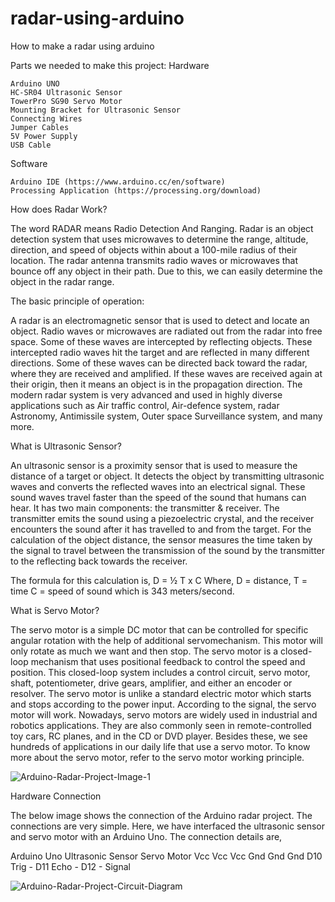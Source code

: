 # radar-using-arduino
How to make a radar using arduino

Parts we needed to make this project:
Hardware

    Arduino UNO
    HC-SR04 Ultrasonic Sensor  
    TowerPro SG90 Servo Motor  
    Mounting Bracket for Ultrasonic Sensor 
    Connecting Wires  
    Jumper Cables  
    5V Power Supply  
    USB Cable   

Software

    Arduino IDE (https://www.arduino.cc/en/software)
    Processing Application (https://processing.org/download)


How does Radar Work?

The word RADAR means Radio Detection And Ranging. Radar is an object detection system that uses microwaves to determine the range, altitude, direction, and speed of objects within about a 100-mile radius of their location.
The radar antenna transmits radio waves or microwaves that bounce off any object in their path. Due to this, we can easily determine the object in the radar range.

The basic principle of operation:

A radar is an electromagnetic sensor that is used to detect and locate an object.
Radio waves or microwaves are radiated out from the radar into free space. Some of these waves are intercepted by reflecting objects.
These intercepted radio waves hit the target and are reflected in many different directions. Some of these waves can be directed back toward the radar, where they are received and amplified.
If these waves are received again at their origin, then it means an object is in the propagation direction.
The modern radar system is very advanced and used in highly diverse applications such as Air traffic control, Air-defence system, radar Astronomy, Antimissile system, Outer space Surveillance system, and many more.

What is Ultrasonic Sensor?

An ultrasonic sensor is a proximity sensor that is used to measure the distance of a target or object. It detects the object by transmitting ultrasonic waves and converts the reflected waves into an electrical signal. These sound waves travel faster than the speed of the sound that humans can hear.
It has two main components: the transmitter & receiver. The transmitter emits the sound using a piezoelectric crystal, and the receiver encounters the sound after it has travelled to and from the target.
For the calculation of the object distance, the sensor measures the time taken by the signal to travel between the transmission of the sound by the transmitter to the reflecting back towards the receiver.

The formula for this calculation is,
D = ½ T x C 
Where,
    D = distance,
    T = time
    C = speed of sound which is 343 meters/second.
    
What is Servo Motor?

The servo motor is a simple DC motor that can be controlled for specific angular rotation with the help of additional servomechanism. This motor will only rotate as much we want and then stop. The servo motor is a closed-loop mechanism that uses positional feedback to control the speed and position.
This closed-loop system includes a control circuit, servo motor, shaft, potentiometer, drive gears, amplifier, and either an encoder or resolver.
The servo motor is unlike a standard electric motor which starts and stops according to the power input. According to the signal, the servo motor will work.
Nowadays, servo motors are widely used in industrial and robotics applications. They are also commonly seen in remote-controlled toy cars, RC planes, and in the CD or DVD player. Besides these, we see hundreds of applications in our daily life that use a servo motor. To know more about the servo motor, refer to the servo motor working principle.


![Arduino-Radar-Project-Image-1](https://user-images.githubusercontent.com/91609293/135743883-d419048a-967b-493e-b696-cafeceb360c4.jpg)

Hardware Connection

The below image shows the connection of the Arduino radar project. The connections are very simple. Here, we have interfaced the ultrasonic sensor and servo motor with an Arduino Uno. The connection details are,

Arduino Uno	      Ultrasonic Sensor	      Servo Motor
    Vcc	                 Vcc	                Vcc
    Gnd	                 Gnd	                Gnd
    D10	                 Trig	                 -
    D11	                 Echo	                 -
    D12	                  -	                 Signal   


![Arduino-Radar-Project-Circuit-Diagram](https://user-images.githubusercontent.com/91609293/135743886-c4207a4d-d666-4bc5-b82a-fc0e7311ad00.jpg)


